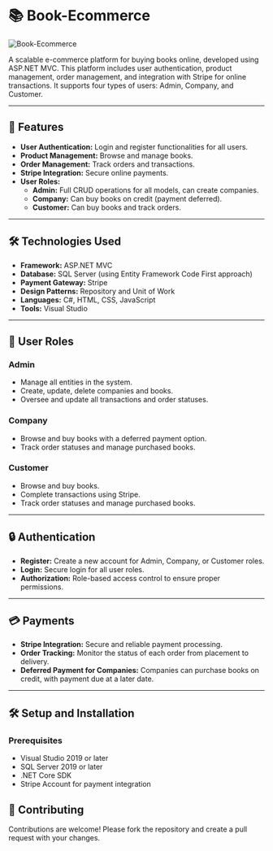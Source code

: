 # 📚 Book-Ecommerce

![Book-Ecommerce]((https://www.servcorp.co.uk/media/34561/e-commerce-img.jpeg?format=webp&quality=80&width=688))

A scalable e-commerce platform for buying books online, developed using ASP.NET MVC. This platform includes user authentication, product management, order management, and integration with Stripe for online transactions. It supports four types of users: Admin, Company, and Customer.

---

## 🚀 Features

- **User Authentication:** Login and register functionalities for all users.
- **Product Management:** Browse and manage books.
- **Order Management:** Track orders and transactions.
- **Stripe Integration:** Secure online payments.
- **User Roles:**
  - **Admin:** Full CRUD operations for all models, can create companies.
  - **Company:** Can buy books on credit (payment deferred).
  - **Customer:** Can buy books and track orders.

---

## 🛠️ Technologies Used

- **Framework:** ASP.NET MVC
- **Database:** SQL Server (using Entity Framework Code First approach)
- **Payment Gateway:** Stripe
- **Design Patterns:** Repository and Unit of Work
- **Languages:** C#, HTML, CSS, JavaScript
- **Tools:** Visual Studio

---

## 👥 User Roles

### Admin
- Manage all entities in the system.
- Create, update, delete companies and books.
- Oversee and update all transactions and order statuses.

### Company
- Browse and buy books with a deferred payment option.
- Track order statuses and manage purchased books.

### Customer
- Browse and buy books.
- Complete transactions using Stripe.
- Track order statuses and manage purchased books.

---

## 🔒 Authentication

- **Register:** Create a new account for Admin, Company, or Customer roles.
- **Login:** Secure login for all user roles.
- **Authorization:** Role-based access control to ensure proper permissions.

---

## 💳 Payments

- **Stripe Integration:** Secure and reliable payment processing.
- **Order Tracking:** Monitor the status of each order from placement to delivery.
- **Deferred Payment for Companies:** Companies can purchase books on credit, with payment due at a later date.

---

## 🛠️ Setup and Installation

### Prerequisites

- Visual Studio 2019 or later
- SQL Server 2019 or later
- .NET Core SDK
- Stripe Account for payment integration

## 🤝 Contributing
Contributions are welcome! Please fork the repository and create a pull request with your changes.

